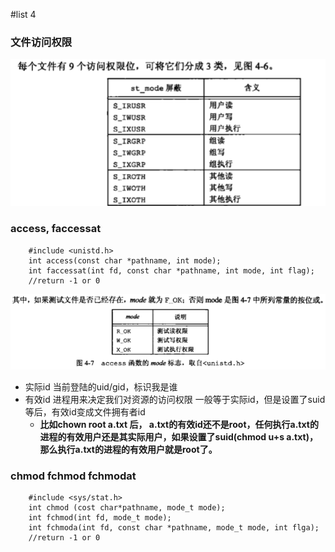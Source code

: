 #list 4
### 文件访问权限
![st_mode](st_mode.PNG)

### access, faccessat
		#include <unistd.h>
        int access(const char *pathname, int mode);
        int faccessat(int fd, const char *pathname, int mode, int flag);
        //return -1 or 0
![mode](access_mode.PNG)
- 实际id 当前登陆的uid/gid，标识我是谁
- 有效id 进程用来决定我们对资源的访问权限 一般等于实际id，但是设置了suid等后，有效id变成文件拥有者id
    - **比如chown root a.txt 后， a.txt的有效id还不是root，任何执行a.txt的进程的有效用户还是其实际用户，如果设置了suid(chmod u+s a.txt)，那么执行a.txt的进程的有效用户就是root了。**

### chmod fchmod fchmodat
		#include <sys/stat.h>
        int chmod (cost char*pathname, mode_t mode);
        int fchmod(int fd, mode_t mode);
        int fchmoda(int fd, const char *pathname, mode_t mode, int flga);
        //return -1 or 0